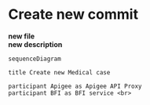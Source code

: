 # Create new commit

**new file** <br>
**new description**

```mermaid
sequenceDiagram

title Create new Medical case

participant Apigee as Apigee API Proxy
participant BFI as BFI service <br>